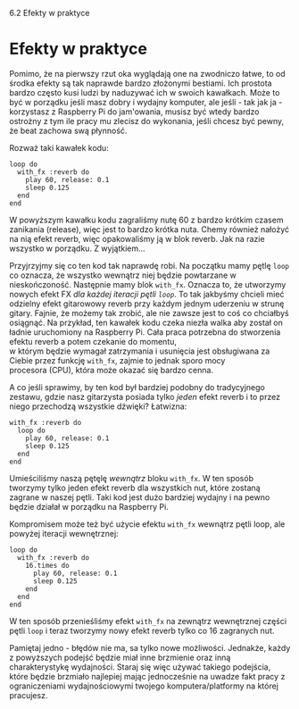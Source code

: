 6.2 Efekty w praktyce

# Efekty w praktyce

Pomimo, że na pierwszy rzut oka wyglądają one na zwodniczo łatwe, to 
od środka efekty są tak naprawde bardzo złożonymi bestiami. Ich prostota 
bardzo często kusi ludzi by naduzywać ich w swoich kawałkach. Może to 
być w porządku jeśli masz dobry i wydajny komputer, ale jeśli - tak jak 
ja - korzystasz z Raspberry Pi do jam'owania, musisz być wtedy bardzo 
ostrożny z tym ile pracy mu zlecisz do wykonania, jeśli chcesz być 
pewny, że beat zachowa swą płynność.

Rozważ taki kawałek kodu:

```
loop do
  with_fx :reverb do
    play 60, release: 0.1
    sleep 0.125
  end
end
```

W powyższym kawałku kodu zagraliśmy nutę 60 z bardzo krótkim czasem 
zanikania (release), więc jest to bardzo krótka nuta. Chemy również 
nałożyć na nią efekt reverb, więc opakowaliśmy ją w blok reverb. 
Jak na razie wszystko w porządku. Z wyjątkiem...

Przyjrzyjmy się co ten kod tak naprawdę robi. Na początku mamy 
pętlę `loop` co oznacza, że wszystko wewnątrz niej będzie powtarzane 
w nieskończoność. Następnie mamy blok `with_fx`. Oznacza to, że utworzymy 
nowych efekt FX *dla każdej iteracji pętli `loop`*. To tak jakbyśmy 
chcieli mieć odzielny efekt gitarowowy reverb przy każdym jednym uderzeniu 
w strunę gitary. Fajnie, że możemy tak zrobić, ale nie zawsze jest to 
coś co chciałbyś osiągnąć. Na przykład, ten kawałek kodu czeka niezła 
walka aby został on ładnie uruchomiony na Raspberry Pi. Cała praca 
potrzebna do stworzenia efektu reverb a potem czekanie do momentu,  
w którym będzie wymagał zatrzymania i usunięcia jest obsługiwana 
za Ciebie przez funkcję `with_fx`, zajmie to jednak sporo mocy  
procesora (CPU), która może okazać się bardzo cenna.

A co jeśli sprawimy, by ten kod był bardziej podobny do tradycyjnego 
zestawu, gdzie nasz gitarzysta posiada tylko *jeden* efekt reverb 
i to przez niego przechodzą wszystkie dźwięki? Łatwizna: 

```
with_fx :reverb do
  loop do
    play 60, release: 0.1
    sleep 0.125
  end
end
```

Umieściliśmy naszą pętęlę *wewnątrz* bloku `with_fx`. W ten sposób 
tworzymy tylko jeden efekt reverb dla wszystkich nut, które zostaną 
zagrane w naszej pętli. Taki kod jest dużo bardziej wydajny i na pewno 
będzie działał w porządku na Raspberry Pi. 

Kompromisem może też być użycie efektu `with_fx` wewnątrz pętli loop, 
ale powyżej iteracji wewnętrznej: 

```
loop do
  with_fx :reverb do
    16.times do
      play 60, release: 0.1
      sleep 0.125
    end
  end
end
```

W ten sposób przenieśliśmy efekt `with_fx` na zewnątrz wewnętrznej części 
pętli `loop` i teraz tworzymy nowy efekt reverb tylko co 16 zagranych 
nut. 

Pamiętaj jedno - błędów nie ma, sa tylko nowe możliwości. Jednakże, 
każdy z powyższych podejść będzie miał inne brzmienie oraz inną 
charakterystykę wydajności. Staraj się więc używać takiego podejścia, 
które będzie brzmiało najlepiej mając jednocześnie na uwadze fakt 
pracy z ograniczeniami wydajnościowymi twojego komputera/platformy 
na której pracujesz.

